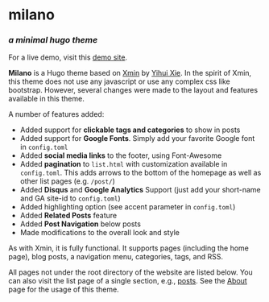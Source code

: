 # milano

### _a minimal hugo theme_


For a live demo, visit this [demo site](https://milano.thechens.org/).

**Milano** is a Hugo theme based on [Xmin](https://xmin.yihui.name/) by [Yihui Xie](https://yihui.name). In the spirit of Xmin, this theme does not use any javascript or use any complex css like bootstrap. However, several changes were made to the layout and features available in this theme. 

A number of features added:

* Added support for **clickable tags and categories** to show in posts
* Added support for **Google Fonts**. Simply add your favorite Google font in ```config.toml```
* Added **social media links** to the footer, using Font-Awesome
* Added **pagination** to ```list.html``` with customization available in ```config.toml```. This adds arrows to the bottom of the homepage as well as other list pages (e.g. ```/post/```)
* Added **Disqus** and **Google Analytics** Support (just add your short-name and GA site-id to ```config.toml```)
* Added highlighting option (see accent parameter in ```config.toml```)
* Added **Related Posts** feature
* Added **Post Navigation** below posts
* Made modifications to the overall look and style

As with Xmin, it is fully functional. It supports pages (including the home page), blog posts, a navigation menu, categories, tags, and RSS. 

All pages not under the root directory of the website are listed below. You can also visit the list page of a single section, e.g., [posts](https://milano.thechens.org/post/). See the [About](https://milano.thechens.org/page/about/) page for the usage of this theme.
